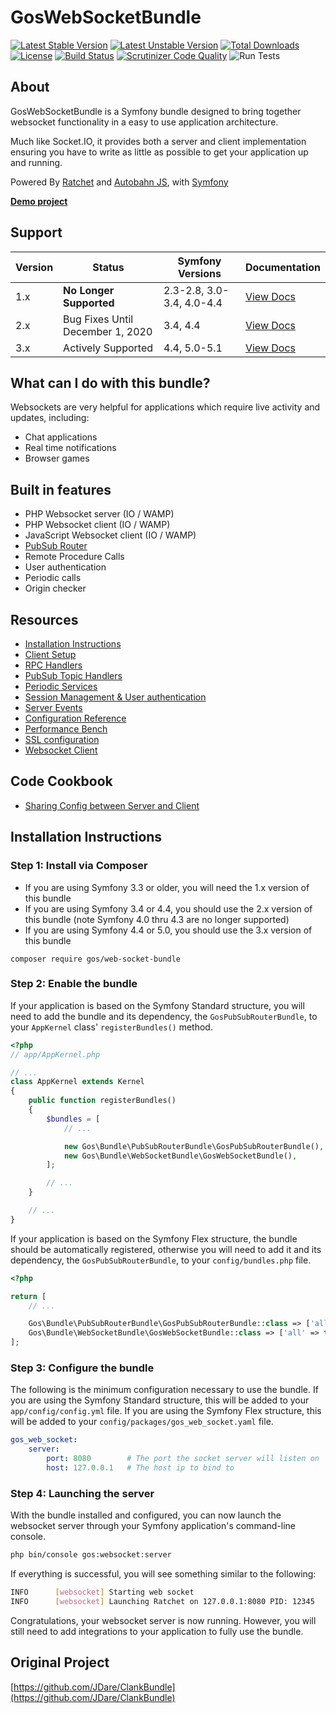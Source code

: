GosWebSocketBundle
==================

[![Latest Stable Version](https://poser.pugx.org/gos/web-socket-bundle/v/stable.svg)](https://packagist.org/packages/gos/web-socket-bundle) [![Latest Unstable Version](https://poser.pugx.org/gos/web-socket-bundle/v/unstable.svg)](https://packagist.org/packages/gos/web-socket-bundle) [![Total Downloads](https://poser.pugx.org/gos/web-socket-bundle/downloads.svg)](https://packagist.org/packages/gos/web-socket-bundle) [![License](https://poser.pugx.org/gos/web-socket-bundle/license.svg)](https://packagist.org/packages/gos/web-socket-bundle) [![Build Status](https://scrutinizer-ci.com/g/GeniusesOfSymfony/WebSocketBundle/badges/build.png?b=4.x)](https://scrutinizer-ci.com/g/GeniusesOfSymfony/WebSocketBundle/build-status/4.x) [![Scrutinizer Code Quality](https://scrutinizer-ci.com/g/GeniusesOfSymfony/WebSocketBundle/badges/quality-score.png?b=4.x)](https://scrutinizer-ci.com/g/GeniusesOfSymfony/WebSocketBundle/?branch=4.x) ![Run Tests](https://github.com/GeniusesOfSymfony/WebSocketBundle/workflows/Run%20Tests/badge.svg?branch=4.x)

About
------
GosWebSocketBundle is a Symfony bundle designed to bring together websocket functionality in a easy to use application architecture.

Much like Socket.IO, it provides both a server and client implementation ensuring you have to write as little as possible to get your application up and running.

Powered By [Ratchet](http://socketo.me) and [Autobahn JS](http://autobahn.ws/js), with [Symfony](http://symfony.com/)

**[Demo project](https://github.com/GeniusesOfSymfony/WebsocketAppDemo)**

Support
-------

| Version | Status                           | Symfony Versions          | Documentation                                                                             |
| ------- | -------------------------------- | ------------------------- | ----------------------------------------------------------------------------------------- |
| 1.x     | **No Longer Supported**          | 2.3-2.8, 3.0-3.4, 4.0-4.4 | [View Docs](https://github.com/GeniusesOfSymfony/WebSocketBundle/tree/1.x/Resources/docs) |
| 2.x     | Bug Fixes Until December 1, 2020 | 3.4, 4.4                  | [View Docs](https://github.com/GeniusesOfSymfony/WebSocketBundle/tree/2.x/Resources/docs) |
| 3.x     | Actively Supported               | 4.4, 5.0-5.1              | [View Docs](https://github.com/GeniusesOfSymfony/WebSocketBundle/tree/3.x/docs)           |

What can I do with this bundle?
-------------------------------

Websockets are very helpful for applications which require live activity and updates, including:

* Chat applications
* Real time notifications
* Browser games

Built in features
-----------------

* PHP Websocket server (IO / WAMP)
* PHP Websocket client (IO / WAMP)
* JavaScript Websocket client (IO / WAMP)
* [PubSub Router](https://github.com/GeniusesOfSymfony/PubSubRouterBundle)
* Remote Procedure Calls
* User authentication
* Periodic calls
* Origin checker

Resources
---------

* [Installation Instructions](#installation-instructions)
* [Client Setup](docs/ClientSetup.md)
* [RPC Handlers](docs/RPCSetup.md)
* [PubSub Topic Handlers](docs/TopicSetup.md)
* [Periodic Services](docs/PeriodicSetup.md)
* [Session Management & User authentication](docs/SessionSetup.md)
* [Server Events](docs/Events.md)
* [Configuration Reference](docs/ConfigurationReference.md)
* [Performance Bench](docs/Performance.md)
* [SSL configuration](docs/Ssl.md)
* [Websocket Client](docs/WebsocketClient.md)

Code Cookbook
-------------

* [Sharing Config between Server and Client](docs/code/SharingConfig.md)

Installation Instructions
-------------------------

### Step 1: Install via Composer

- If you are using Symfony 3.3 or older, you will need the 1.x version of this bundle
- If you are using Symfony 3.4 or 4.4, you should use the 2.x version of this bundle (note Symfony 4.0 thru 4.3 are no longer supported)
- If you are using Symfony 4.4 or 5.0, you should use the 3.x version of this bundle

`composer require gos/web-socket-bundle`

### Step 2: Enable the bundle

If your application is based on the Symfony Standard structure, you will need to add the bundle and its dependency, the `GosPubSubRouterBundle`, to your `AppKernel` class' `registerBundles()` method.

```php
<?php
// app/AppKernel.php

// ...
class AppKernel extends Kernel
{
    public function registerBundles()
    {
        $bundles = [
            // ...

            new Gos\Bundle\PubSubRouterBundle\GosPubSubRouterBundle(),
            new Gos\Bundle\WebSocketBundle\GosWebSocketBundle(),
        ];

        // ...
    }

    // ...
}
```

If your application is based on the Symfony Flex structure, the bundle should be automatically registered, otherwise you will need to add it and its dependency, the `GosPubSubRouterBundle`, to your `config/bundles.php` file.

```php
<?php

return [
    // ...

    Gos\Bundle\PubSubRouterBundle\GosPubSubRouterBundle::class => ['all' => true],
    Gos\Bundle\WebSocketBundle\GosWebSocketBundle::class => ['all' => true],
];

```

### Step 3: Configure the bundle

The following is the minimum configuration necessary to use the bundle. If you are using the Symfony Standard structure, this will be added to your `app/config/config.yml` file. If you are using the Symfony Flex structure, this will be added to your `config/packages/gos_web_socket.yaml` file.

```yaml
gos_web_socket:
    server:
        port: 8080        # The port the socket server will listen on
        host: 127.0.0.1   # The host ip to bind to
```

### Step 4: Launching the server

With the bundle installed and configured, you can now launch the websocket server through your Symfony application's command-line console.

```bash
php bin/console gos:websocket:server
```

If everything is successful, you will see something similar to the following:

```sh
INFO      [websocket] Starting web socket
INFO      [websocket] Launching Ratchet on 127.0.0.1:8080 PID: 12345
```

Congratulations, your websocket server is now running. However, you will still need to add integrations to your application to fully use the bundle.

## Original Project

[https://github.com/JDare/ClankBundle](https://github.com/JDare/ClankBundle)
